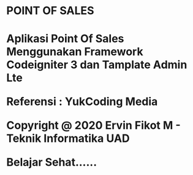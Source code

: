 <h1>POINT OF SALES <h1>

Aplikasi Point Of Sales Menggunakan Framework Codeigniter 3 dan Tamplate Admin Lte

Referensi : YukCoding Media

Copyright @ 2020 Ervin Fikot M - Teknik Informatika UAD

Belajar Sehat......
